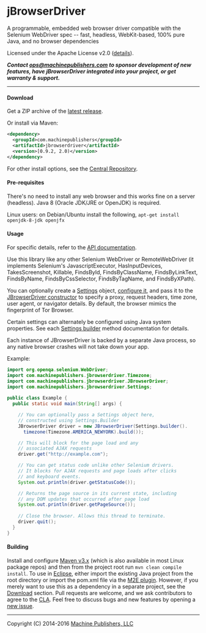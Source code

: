 # jBrowserDriver
A programmable, embedded web browser driver compatible with the Selenium WebDriver spec -- fast, headless, WebKit-based, 100% pure Java, and no browser dependencies

Licensed under the Apache License v2.0 ([details](https://raw.githubusercontent.com/MachinePublishers/jBrowserDriver/master/LICENSE)).

**_Contact ops@machinepublishers.com to sponsor development of new features, have jBrowserDriver integrated into your project, or get warranty & support._**

- - -

#### Download
Get a ZIP archive of the [latest release](https://github.com/MachinePublishers/jBrowserDriver/releases/latest).

Or install via Maven:
```xml
<dependency>
  <groupId>com.machinepublishers</groupId>
  <artifactId>jbrowserdriver</artifactId>
  <version>[0.9.2, 2.0)</version>
</dependency>
```
For other install options, see the [Central Repository](http://search.maven.org/#artifactdetails|com.machinepublishers|jbrowserdriver|0.9.2|jar).

#### Pre-requisites
There's no need to install any web browser and this works fine on a server (headless). Java 8 (Oracle JDK/JRE or OpenJDK) is required.

Linux users: on Debian/Ubuntu install the following, `apt-get install openjdk-8-jdk openjfx`

#### Usage
For specific details, refer to the [API documentation](http://machinepublishers.github.io/jBrowserDriver/).

Use this library like any other Selenium WebDriver or RemoteWebDriver (it implements Selenium's JavascriptExecutor, HasInputDevices, TakesScreenshot, Killable, FindsById, FindsByClassName, FindsByLinkText, FindsByName, FindsByCssSelector, FindsByTagName, and FindsByXPath).

You can optionally create a [Settings](http://machinepublishers.github.io/jBrowserDriver/com/machinepublishers/jbrowserdriver/Settings.html) object, [configure it](http://machinepublishers.github.io/jBrowserDriver/com/machinepublishers/jbrowserdriver/Settings.Builder.html), and pass it to the [JBrowserDriver constructor](http://machinepublishers.github.io/jBrowserDriver/com/machinepublishers/jbrowserdriver/JBrowserDriver.html#JBrowserDriver-com.machinepublishers.jbrowserdriver.Settings-) to specify a proxy, request headers, time zone, user agent, or navigator details. By default, the browser mimics the fingerprint of Tor Browser.

Certain settings can alternately be configured using Java system properties. See each [Settings builder](http://machinepublishers.github.io/jBrowserDriver/com/machinepublishers/jbrowserdriver/Settings.Builder.html) method documentation for details.

Each instance of JBrowserDriver is backed by a separate Java process, so any native browser crashes will not take down your app.

Example:
```java
import org.openqa.selenium.WebDriver;
import com.machinepublishers.jbrowserdriver.Timezone;
import com.machinepublishers.jbrowserdriver.JBrowserDriver;
import com.machinepublishers.jbrowserdriver.Settings;
    
public class Example {
  public static void main(String[] args) {

    // You can optionally pass a Settings object here,
    // constructed using Settings.Builder
    JBrowserDriver driver = new JBrowserDriver(Settings.builder().
      timezone(Timezone.AMERICA_NEWYORK).build());

    // This will block for the page load and any
    // associated AJAX requests
    driver.get("http://example.com");

    // You can get status code unlike other Selenium drivers.
    // It blocks for AJAX requests and page loads after clicks 
    // and keyboard events.
    System.out.println(driver.getStatusCode());

    // Returns the page source in its current state, including
    // any DOM updates that occurred after page load
    System.out.println(driver.getPageSource());
    
    // Close the browser. Allows this thread to terminate.
    driver.quit();
  }
}
```

#### Building
Install and configure [Maven v3.x](https://maven.apache.org/download.cgi) (which is also available in most Linux package repos) and then from the project root run `mvn clean compile install`. To use in [Eclipse](http://www.eclipse.org/downloads/), either import the existing Java project from the root directory or import the pom.xml file via the [M2E plugin](https://marketplace.eclipse.org/content/maven-integration-eclipse-luna-and-newer). However, if you merely want to use this as a dependency in a separate project, see the [Download](https://github.com/MachinePublishers/jBrowserDriver#download) section. Pull requests are welcome, and we ask contributors to agree to the [CLA](https://github.com/MachinePublishers/jBrowserDriver/blob/master/CLA-individual.txt). Feel free to discuss bugs and new features by opening a [new issue](https://github.com/MachinePublishers/jBrowserDriver/issues/new).

- - -

Copyright (C) 2014-2016 [Machine Publishers, LLC](https://machinepublishers.com)
